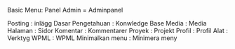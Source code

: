 Basic Menu:
Panel Admin = Adminpanel

Posting     : inlägg
Dasar Pengetahuan   : Konwledge Base
Media   : Media
Halaman : Sidor
Komentar    : Kommentarer
Proyek  : Projekt
Profil  : Profil
Alat    : Verktyg
WPML    : WPML
Minimalkan menu : Minimera meny
